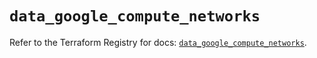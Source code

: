 # `data_google_compute_networks`

Refer to the Terraform Registry for docs: [`data_google_compute_networks`](https://registry.terraform.io/providers/hashicorp/google/5.25.0/docs/data-sources/compute_networks).
